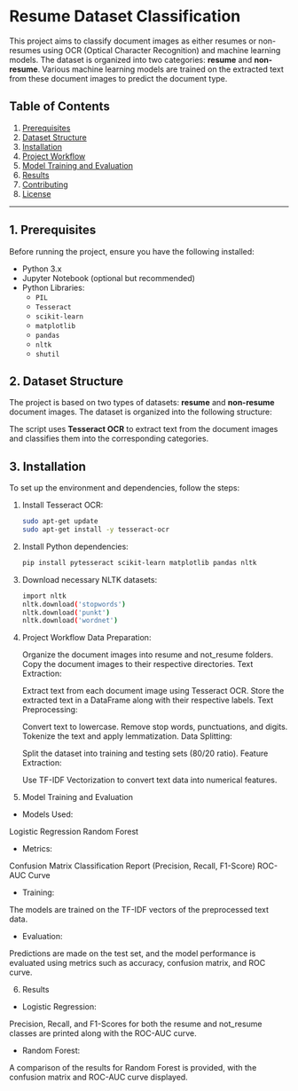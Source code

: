 # Resume Dataset Classification

This project aims to classify document images as either resumes or non-resumes using OCR (Optical Character Recognition) and machine learning models. The dataset is organized into two categories: **resume** and **non-resume**. Various machine learning models are trained on the extracted text from these document images to predict the document type.

## Table of Contents
1. [Prerequisites](#prerequisites)
2. [Dataset Structure](#dataset-structure)
3. [Installation](#installation)
4. [Project Workflow](#project-workflow)
5. [Model Training and Evaluation](#model-training-and-evaluation)
6. [Results](#results)
7. [Contributing](#contributing)
8. [License](#license)

---

## 1. Prerequisites

Before running the project, ensure you have the following installed:
- Python 3.x
- Jupyter Notebook (optional but recommended)
- Python Libraries:
  - `PIL`
  - `Tesseract`
  - `scikit-learn`
  - `matplotlib`
  - `pandas`
  - `nltk`
  - `shutil`
  
## 2. Dataset Structure

The project is based on two types of datasets: **resume** and **non-resume** document images. The dataset is organized into the following structure:

The script uses **Tesseract OCR** to extract text from the document images and classifies them into the corresponding categories.

## 3. Installation

To set up the environment and dependencies, follow the steps:

1. Install Tesseract OCR:
   ```bash
   sudo apt-get update
   sudo apt-get install -y tesseract-ocr
2. Install Python dependencies:
   ```bash
   pip install pytesseract scikit-learn matplotlib pandas nltk
3. Download necessary NLTK datasets:
   ```bash
   import nltk
   nltk.download('stopwords')
   nltk.download('punkt')
   nltk.download('wordnet')
4. Project Workflow
   Data Preparation:

    Organize the document images into resume and not_resume folders.
    Copy the document images to their respective directories.
   Text Extraction:

    Extract text from each document image using Tesseract OCR.
    Store the extracted text in a DataFrame along with their respective labels.
   Text Preprocessing:

    Convert text to lowercase.
    Remove stop words, punctuations, and digits.
    Tokenize the text and apply lemmatization.
   Data Splitting:

    Split the dataset into training and testing sets (80/20 ratio).
   Feature Extraction:

    Use TF-IDF Vectorization to convert text data into numerical features.      
5. Model Training and Evaluation
- Models Used:

Logistic Regression
Random Forest
- Metrics:

Confusion Matrix
Classification Report (Precision, Recall, F1-Score)
ROC-AUC Curve
- Training:

The models are trained on the TF-IDF vectors of the preprocessed text data.
- Evaluation:

Predictions are made on the test set, and the model performance is evaluated using metrics such as accuracy, confusion matrix, and ROC curve.

6. Results
- Logistic Regression:

Precision, Recall, and F1-Scores for both the resume and not_resume classes are printed along with the ROC-AUC curve.
- Random Forest:

A comparison of the results for Random Forest is provided, with the confusion matrix and ROC-AUC curve displayed.
